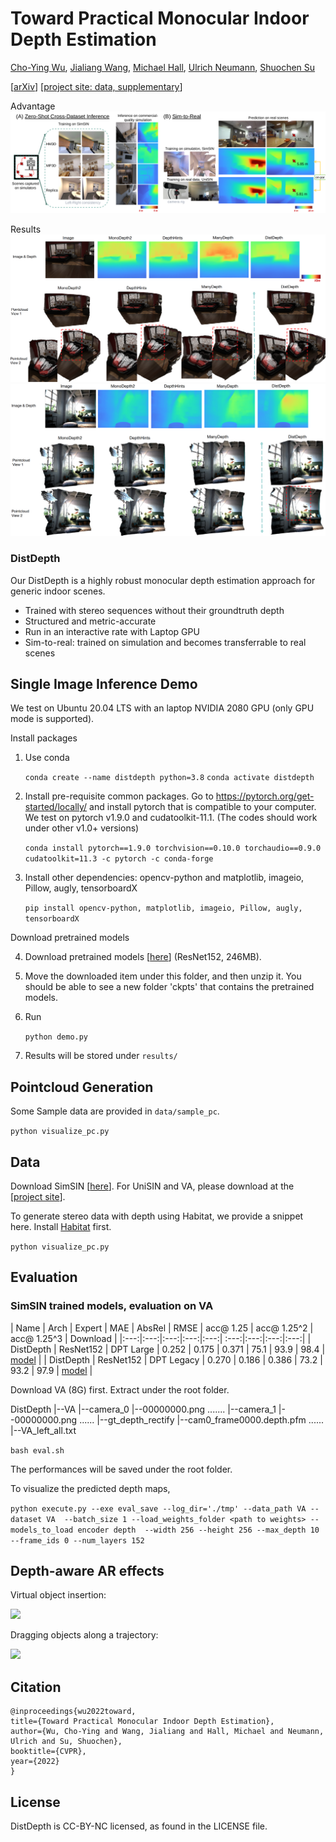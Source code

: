 # <div align=""> Toward Practical Monocular Indoor Depth Estimation </div>

<a href="https://choyingw.github.io/">Cho-Ying Wu</a>, <a href="https://sites.google.com/view/jialiangwang/home">Jialiang Wang</a>, <a href="https://www.linkedin.com/in/michaelanthonyhall/">Michael Hall</a>, <a href="https://cgit.usc.edu/contact/ulrich-neumann/">Ulrich Neumann</a>, <a href="https://shuochsu.github.io/">Shuochen Su</a>

[<a href="https://arxiv.org/abs/2112.02306">arXiv</a>] [<a href="https://distdepth.github.io/">project site: data, supplementary</a>]

Advantage
<img src='fig/teaser.png'>

Results
<img src='fig/results_pc_1.png'>
<img src='fig/results_pc_2.png'>

### DistDepth
Our DistDepth is a highly robust monocular depth estimation approach for generic indoor scenes.
* Trained with stereo sequences without their groundtruth depth
* Structured and metric-accurate
* Run in an interactive rate with Laptop GPU
* Sim-to-real: trained on simulation and becomes transferrable to real scenes

## <div align="">Single Image Inference Demo</div>

We test on Ubuntu 20.04 LTS with an laptop NVIDIA 2080 GPU (only GPU mode is supported).

Install packages

1. Use conda

    ``` conda create --name distdepth python=3.8 ```
    ``` conda activate distdepth ```

2. Install pre-requisite common packages. Go to https://pytorch.org/get-started/locally/ and install pytorch that is compatible to your computer. We test on pytorch v1.9.0 and cudatoolkit-11.1. (The codes should work under other v1.0+ versions)

    ```conda install pytorch==1.9.0 torchvision==0.10.0 torchaudio==0.9.0 cudatoolkit=11.3 -c pytorch -c conda-forge ```

3. Install other dependencies: opencv-python and matplotlib, imageio, Pillow, augly, tensorboardX

   ``` pip install opencv-python, matplotlib, imageio, Pillow, augly, tensorboardX ```

Download pretrained models

4. Download pretrained models [<a href="https://drive.google.com/file/d/1N3UAeSR5sa7KcMJAeKU961KUNBZ6vIgi/view?usp=sharing">here</a>] (ResNet152, 246MB).

5. Move the downloaded item under this folder, and then unzip it. You should be able to see a new folder 'ckpts' that contains the pretrained models.

6. Run

   ``` python demo.py ```

7. Results will be stored under `results/`

## <div align="">Pointcloud Generation</div>

Some Sample data are provided in `data/sample_pc`.

   ``` python visualize_pc.py ```


## <div align=""> Data</div>

Download SimSIN [<a href="https://drive.google.com/file/d/1P93270GM_gbx3Cc-b5lLdHOr9P9ZWyLO/view?usp=sharing">here</a>]. For UniSIN and VA, please download at the [<a href="https://distdepth.github.io/">project site</a>].

To generate stereo data with depth using Habitat, we provide a snippet here. Install <a href="https://github.com/facebookresearch/habitat-sim">Habitat</a> first.  

   ``` python visualize_pc.py ```

## <div align=""> Evaluation</div>
### SimSIN trained models, evaluation on VA

| Name | Arch | Expert | MAE | AbsRel | RMSE | acc@ 1.25 | acc@ 1.25^2 | acc@ 1.25^3 | Download |
|:---:|:---:|:---:|:---:|:---:| :---:|:---:|:---:|:---:|
| DistDepth | ResNet152  | DPT Large | 0.252 | 0.175 | 0.371 | 75.1 | 93.9 | 98.4 | [model](https://drive.google.com/file/d/1X_VMg1LYLmm8xCloLRjqHtIslyXfOrn5/view?usp=sharing) |
| DistDepth | ResNet152  | DPT Legacy | 0.270 | 0.186 | 0.386 | 73.2 | 93.2 | 97.9 | [model](https://drive.google.com/file/d/1rTBSglo_h-Ke5HMe4xvHhCjpeBDRl6vx/view?usp=sharing) |

Download VA (8G) first. Extract under the root folder.

DistDepth
  |--VA
      |--camera_0
         |--00000000.png
         .......
      |--camera_1
         |--00000000.png
         ......
      |--gt_depth_rectify
         |--cam0_frame0000.depth.pfm
         ......
   |--VA_left_all.txt

   ``` bash eval.sh ```

The performances will be saved under the root folder.

To visualize the predicted depth maps, 

   ``` python execute.py --exe eval_save --log_dir='./tmp' --data_path VA --dataset VA  --batch_size 1 --load_weights_folder <path to weights> --models_to_load encoder depth  --width 256 --height 256 --max_depth 10 --frame_ids 0 --num_layers 152 ```

## <div align="">Depth-aware AR effects</div>

Virtual object insertion:

<img src='fig/AR-eff.png'>

Dragging objects along a trajectory:

<img src='fig/move.gif'>

## <div align="">Citation</div>

    @inproceedings{wu2022toward,
    title={Toward Practical Monocular Indoor Depth Estimation},
    author={Wu, Cho-Ying and Wang, Jialiang and Hall, Michael and Neumann, Ulrich and Su, Shuochen},
    booktitle={CVPR},
    year={2022}
    }

## License
DistDepth is CC-BY-NC licensed, as found in the LICENSE file.
